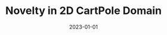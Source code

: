 ---
title: "Novelty in 2D CartPole Domain"
collection: publications
date: 2023-01-01
year: 2023
venue: 'Springer book &quot;A Unifying Framework for Formal Theories of Novelty&quot;'
paperurl: 'https://link.springer.com/chapter/10.1007/978-3-031-33054-4_2'
resourceslug: no_resource
authors: 'P.A. Grabowicz, C. Pereyda, K. Clary, R. Stern, T.E. Boult, D. Jensen, L. B. Holder'
---